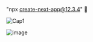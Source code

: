 "npx create-next-app@12.3.4" 💯


![Cap1](https://user-images.githubusercontent.com/95050756/236708521-84f66f5e-1719-4fcb-94f6-3c61e9373bd6.jpg)

![image](https://user-images.githubusercontent.com/95050756/236711710-4236a4de-8959-4659-b69e-cece43cc2efb.png)


